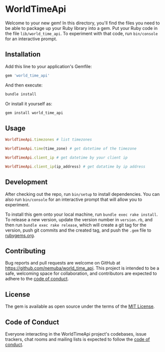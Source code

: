# WorldTimeApi

Welcome to your new gem! In this directory, you'll find the files you need to be able to package up your Ruby library into a gem. Put your Ruby code in the file `lib/world_time_api`. To experiment with that code, run `bin/console` for an interactive prompt.

## Installation

Add this line to your application's Gemfile:

```ruby
gem 'world_time_api'
```

And then execute:

```bash
bundle install
```

Or install it yourself as:

```bash
gem install world_time_api
```

## Usage

```ruby
WorldTimeApi.timezones # list timezones

WorldTimeApi.time(time_zone) # get datetime of the timezone

WorldTimeApi.client_ip # get datetime by your client ip

WorldTimeApi.client_ip(ip_address) # get datatime by ip address
```

## Development

After checking out the repo, run `bin/setup` to install dependencies. You can also run `bin/console` for an interactive prompt that will allow you to experiment.

To install this gem onto your local machine, run `bundle exec rake install`. To release a new version, update the version number in `version.rb`, and then run `bundle exec rake release`, which will create a git tag for the version, push git commits and the created tag, and push the `.gem` file to [rubygems.org](https://rubygems.org).

## Contributing

Bug reports and pull requests are welcome on GitHub at https://github.com/nemuba/world_time_api. This project is intended to be a safe, welcoming space for collaboration, and contributors are expected to adhere to the [code of conduct](https://github.com/[USERNAME]/world_time_api/blob/master/CODE_OF_CONDUCT.md).

## License

The gem is available as open source under the terms of the [MIT License](https://opensource.org/licenses/MIT).

## Code of Conduct

Everyone interacting in the WorldTimeApi project's codebases, issue trackers, chat rooms and mailing lists is expected to follow the [code of conduct](https://github.com/[USERNAME]/world_time_api/blob/master/CODE_OF_CONDUCT.md).
